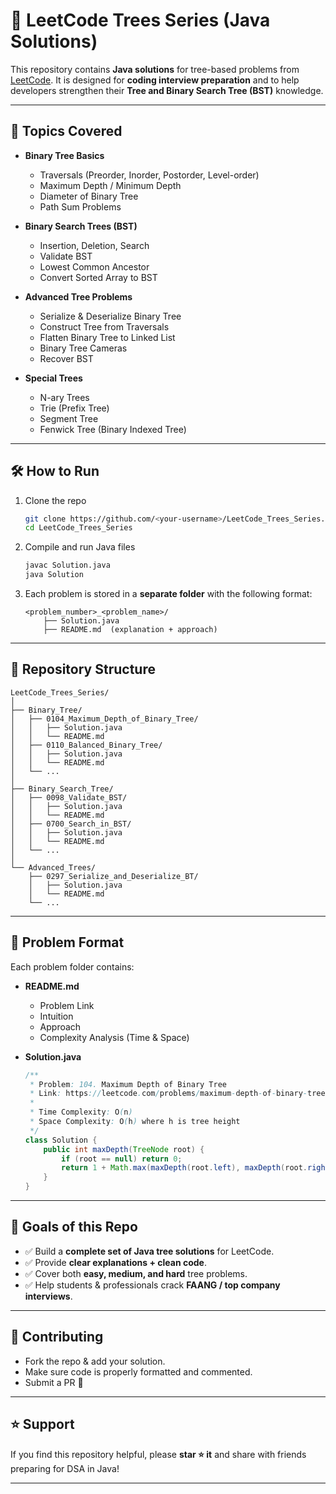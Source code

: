 # 🌳 LeetCode Trees Series (Java Solutions)

This repository contains **Java solutions** for tree-based problems from [LeetCode](https://leetcode.com/).
It is designed for **coding interview preparation** and to help developers strengthen their **Tree and Binary Search Tree (BST)** knowledge.

---

## 📌 Topics Covered

* **Binary Tree Basics**

  * Traversals (Preorder, Inorder, Postorder, Level-order)
  * Maximum Depth / Minimum Depth
  * Diameter of Binary Tree
  * Path Sum Problems

* **Binary Search Trees (BST)**

  * Insertion, Deletion, Search
  * Validate BST
  * Lowest Common Ancestor
  * Convert Sorted Array to BST

* **Advanced Tree Problems**

  * Serialize & Deserialize Binary Tree
  * Construct Tree from Traversals
  * Flatten Binary Tree to Linked List
  * Binary Tree Cameras
  * Recover BST

* **Special Trees**

  * N-ary Trees
  * Trie (Prefix Tree)
  * Segment Tree
  * Fenwick Tree (Binary Indexed Tree)

---

## 🛠️ How to Run

1. Clone the repo

   ```bash
   git clone https://github.com/<your-username>/LeetCode_Trees_Series.git
   cd LeetCode_Trees_Series
   ```

2. Compile and run Java files

   ```bash
   javac Solution.java
   java Solution
   ```

3. Each problem is stored in a **separate folder** with the following format:

   ```
   <problem_number>_<problem_name>/
       ├── Solution.java
       ├── README.md  (explanation + approach)
   ```

---

## 📂 Repository Structure

```
LeetCode_Trees_Series/
│
├── Binary_Tree/
│   ├── 0104_Maximum_Depth_of_Binary_Tree/
│   │   ├── Solution.java
│   │   └── README.md
│   ├── 0110_Balanced_Binary_Tree/
│   │   ├── Solution.java
│   │   └── README.md
│   └── ...
│
├── Binary_Search_Tree/
│   ├── 0098_Validate_BST/
│   │   ├── Solution.java
│   │   └── README.md
│   ├── 0700_Search_in_BST/
│   │   ├── Solution.java
│   │   └── README.md
│   └── ...
│
└── Advanced_Trees/
    ├── 0297_Serialize_and_Deserialize_BT/
    │   ├── Solution.java
    │   └── README.md
    └── ...
```

---

## 🧠 Problem Format

Each problem folder contains:

* **README.md**

  * Problem Link
  * Intuition
  * Approach
  * Complexity Analysis (Time & Space)

* **Solution.java**

  ```java
  /**
   * Problem: 104. Maximum Depth of Binary Tree
   * Link: https://leetcode.com/problems/maximum-depth-of-binary-tree/
   *
   * Time Complexity: O(n)
   * Space Complexity: O(h) where h is tree height
   */
  class Solution {
      public int maxDepth(TreeNode root) {
          if (root == null) return 0;
          return 1 + Math.max(maxDepth(root.left), maxDepth(root.right));
      }
  }
  ```

---

## 🎯 Goals of this Repo

* ✅ Build a **complete set of Java tree solutions** for LeetCode.
* ✅ Provide **clear explanations + clean code**.
* ✅ Cover both **easy, medium, and hard** tree problems.
* ✅ Help students & professionals crack **FAANG / top company interviews**.

---

## 🤝 Contributing

* Fork the repo & add your solution.
* Make sure code is properly formatted and commented.
* Submit a PR 🚀

---

## ⭐ Support

If you find this repository helpful, please **star ⭐ it** and share with friends preparing for DSA in Java!

---

